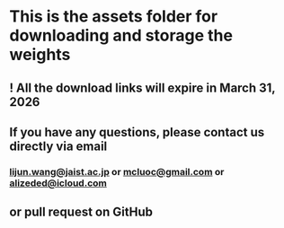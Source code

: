 
# This is the assets folder for downloading and storage the weights

## ! All the download links will expire in March 31, 2026

## If you have any questions, please contact us directly via email

### <lijun.wang@jaist.ac.jp> or <mcluoc@gmail.com> or <alizeded@icloud.com>

## or pull request on GitHub
